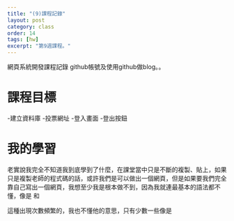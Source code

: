 ```yaml
---
title: "(9)課程記錄"
layout: post
category: class
order: 14
tags: [hw]
excerpt: "第9週課程。"
---
```

網頁系統開發課程記錄
github帳號及使用github做blog。。

# 課程目標
-建立資料庫
-投票網址
-登入畫面
-登出按鈕

# 我的學習

老實說我完全不知道我到底學到了什麼，在課堂當中只是不斷的複製、貼上，如果只是複製老師的程式碼的話，或許我們是可以做出一個網頁，但是如果要我們完全靠自己寫出一個網頁，我想至少我是根本做不到，因為我就連最基本的語法都不懂，像是<php> 和 <div>這種出現次數頻繁的，我也不懂他的意思，只有少數一些像是<title> 或是 <label>可以靠英文推測的才知道其中的意思。當然我不覺得是老師的錯，我認為是我不夠認真，因為這些都可以靠自己學習，並不用浪費時間在課堂上額外提到。
##Github



```php
<?php
   //
   //
   //
?>
```
##Github pages

```php
<?php
   //
   //
   //
?>
```


[1]: https://github.com/        "GitHub"
[2]: https://pages.github.com/  "GitHub Pages"
[3]: https://jekyllrb.com/      "Jekyll"
[4]: http://markdown.tw         "Markdown文件"
[5]: http://dillinger.io/       "Dillinger"









